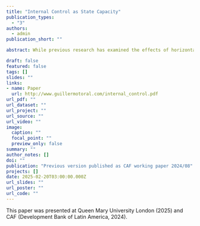 ```yaml
---
title: "Internal Control as State Capacity"
publication_types:
  - "3"
authors:
  - admin
publication_short: ""

abstract: While previous research has examined the effects of horizontal accountability institutions such as courts or external audits, we know much less about the origins and consequences of internal control institutions in the public sector. I argue that internal control systems are an under-appreciated source of state effectiveness, because they enhance governments' ability to constrain malfeasance, improve compliance with rules, and monitor performance. I present a series of findings on Brazilian municipalities' internal control systems, leveraging administrative data and quasi-experimental designs. First, I use cross-sectional data to document that there remains significant variation in the resources, mandates, and actions of internal control systems. Second, I use panel data and a causal event study design to show that legal reforms of internal control systems lead to an increase in hires of internal controllers. Third, I show these legal reforms have downstream consequences in the control of patronage, leading to a reduction in the size of the municipal workforce, and a higher incidence of civil service contracts. Fourth, to address questions about the origins of internal controls systems, I show that randomized federal anti-corruption audits lead to improved internal controls systems only when they uncover medium levels of corruption. Together, these findings highlight the consequential political economy of internal control systems, particularly for local governments.

draft: false
featured: false
tags: []
slides: ""
links:
- name: Paper
  url: http://www.guillermotoral.com/internal_control.pdf
url_pdf: ""
url_dataset: ""
url_project: ""
url_source: ""
url_video: ""
image:
  caption: ""
  focal_point: ""
  preview_only: false
summary: ""
author_notes: []
doi: ""
publication: "Previous version published as CAF working paper 2024/08"
projects: []
date: 2025-02-20T03:00:00.000Z
url_slides: ""
url_poster: ""
url_code: ""
---
```

This paper was presented at Queen Mary University London (2025) and CAF (Development Bank of Latin America, 2024).